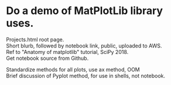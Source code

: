 # Do a demo of MatPlotLib library uses.  

Projects.html root page.  
Short blurb, followed by notebook link, public, uploaded to AWS.  
Ref to "Anatomy of matplotlib" tutorial, SciPy 2018.  
Get notebook source from Github.  

Standardize methods for all plots, use ax method, OOM  
Brief discussion of Pyplot method, for use in shells, not notebook.  
